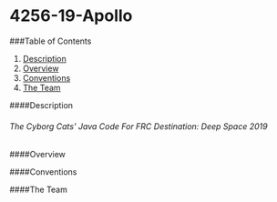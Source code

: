 # 4256-19-Apollo

###Table of Contents
1. [Description](#description)
2. [Overview](#overview)
3. [Conventions](#conventions)
4. [The Team](#theteam)

<a name="description"></a>
####Description
###### The Cyborg Cats' Java Code For FRC Destination: Deep Space 2019

<a name="overview"></a>
####Overview

<a name="conventions"></a>
####Conventions

<a name="theteam"><a>
####The Team
